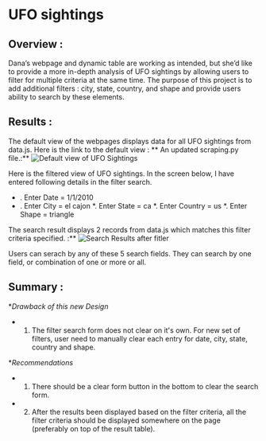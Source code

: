 # UFO sightings

## Overview :
Dana’s webpage and dynamic table are working as intended, but she’d like to provide a more in-depth analysis of UFO sightings by allowing users to filter for multiple criteria at the same time. The purpose of this project is to add additional filters : city, state, country, and shape and provide users ability to search by these elements. 

## Results :
The default view of the webpages displays data for all UFO sightings from data.js.
Here is the link to the default view : ** An updated scraping.py file.:** ![Default view of UFO Sightings](https://github.com/dhaval-28/surfs_up/blob/main/SurfsUp_Challenge.ipynb)

Here is the filtered view of UFO sightings. In the screen below, I have entered following details in the filter search.   
* . Enter Date = 1/1/2010
* . Enter City = el cajon
*. Enter State = ca
*. Enter Country = us
*. Enter Shape = triangle

The search result displays 2 records from data.js which matches this filter criteria specified. :** ![Search Results after fitler](https://github.com/dhaval-28/surfs_up/blob/main/SurfsUp_Challenge.ipynb)

Users can serach by any of these 5 search fields. They can search by one field, or combination of one or more or all. 

## Summary :

**Drawback of this new Design*
* 1. The filter search form does not clear on it's own. For new set of filters, user need to manually clear each entry for date, city, state, country and shape.

**Recommendations*
* 1. There should be a clear form button in the bottom to clear the search form.
* 2. After the results been displayed based on the filter criteria, all the filter criteria should be displayed somewhere on the page (preferably on top of the result table).

